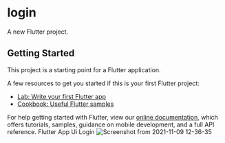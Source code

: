 # login

A new Flutter project.

## Getting Started

This project is a starting point for a Flutter application.

A few resources to get you started if this is your first Flutter project:

- [Lab: Write your first Flutter app](https://flutter.dev/docs/get-started/codelab)
- [Cookbook: Useful Flutter samples](https://flutter.dev/docs/cookbook)

For help getting started with Flutter, view our
[online documentation](https://flutter.dev/docs), which offers tutorials,
samples, guidance on mobile development, and a full API reference.
Flutter App Ui Login 
![Screenshot from 2021-11-09 12-36-35](https://user-images.githubusercontent.com/83495541/141333974-5f515141-7c7f-4b84-ad06-f8d85cb72e1c.png)
